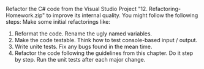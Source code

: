 Refactor the C# code from the Visual Studio Project "12. Refactoring-Homework.zip" to improve its internal quality. You might follow the following steps:
Make some initial refactorings like:
01. Reformat the code.
Rename the ugly named variables.
02. Make the code testable.
Think how to test console-based input / output.
03. Write unite tests. Fix any bugs found in the mean time.
04. Refactor the code following the guidelines from this chapter. Do it step by step. Run the unit tests after each major change.
